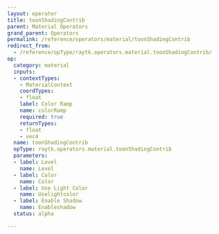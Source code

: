 ```yaml
---
layout: operator
title: toonShadingContrib
parent: Material Operators
grand_parent: Operators
permalink: /reference/operators/material/toonShadingContrib
redirect_from:
  - /reference/opType/raytk.operators.material.toonShadingContrib/
op:
  category: material
  inputs:
  - contextTypes:
    - MaterialContext
    coordTypes:
    - float
    label: Color Ramp
    name: colorRamp
    required: true
    returnTypes:
    - float
    - vec4
  name: toonShadingContrib
  opType: raytk.operators.material.toonShadingContrib
  parameters:
  - label: Level
    name: Level
  - label: Color
    name: Color
  - label: Use Light Color
    name: Uselightcolor
  - label: Enable Shadow
    name: Enableshadow
  status: alpha

---
```

